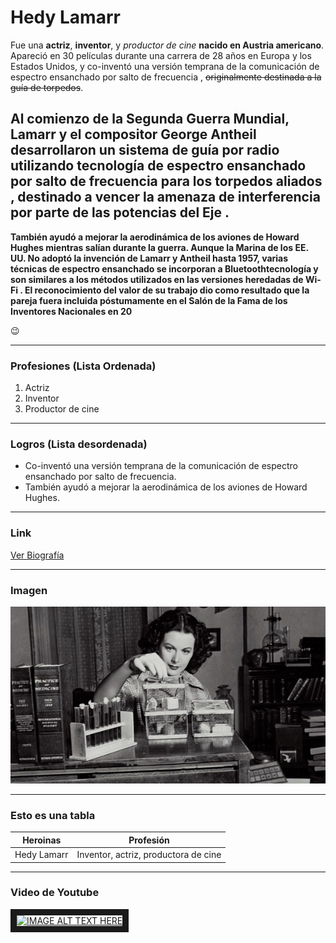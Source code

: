 # Hedy Lamarr

Fue una **actriz**, __inventor__, y *productor de cine* **__nacido en Austria americano__**. Apareció en 30 películas durante una carrera de 28 años en Europa y los Estados Unidos, y co-inventó una versión temprana de la comunicación de espectro ensanchado por salto de frecuencia , ~~originalmente destinada a la guía de torpedos~~.

## Al comienzo de la Segunda Guerra Mundial, Lamarr y el compositor George Antheil desarrollaron un sistema de guía por radio utilizando tecnología de espectro ensanchado por salto de frecuencia para los torpedos aliados , destinado a vencer la amenaza de interferencia por parte de las potencias del Eje . 

__También ayudó a mejorar la aerodinámica de los aviones de Howard Hughes mientras salían durante la guerra.  Aunque la Marina de los EE. UU. No adoptó la invención de Lamarr y Antheil hasta 1957,  varias técnicas de espectro ensanchado se incorporan a Bluetoothtecnología y son similares a los métodos utilizados en las versiones heredadas de Wi-Fi .  El reconocimiento del valor de su trabajo dio como resultado que la pareja fuera incluida póstumamente en el Salón de la Fama de los Inventores Nacionales en 20__

:wink:

---

### Profesiones (Lista Ordenada)

1. Actriz
2. Inventor 
3. Productor de cine 

---

### Logros (Lista desordenada)

- Co-inventó una versión temprana de la comunicación de espectro ensanchado por salto de frecuencia.
- También ayudó a mejorar la aerodinámica de los aviones de Howard Hughes.


---

### Link 

[Ver Biografía ](https://en.wikipedia.org/wiki/Hedy_Lamarr)

---

### Imagen

![alt text](https://github.com/yadira-puente/superHeroinass/blob/main/hedyLamarr.gif "Imagen de Hedy Lamarr")

---

### Esto es una tabla 

| Heroinas      | Profesión                            |        
|:-----------:  |:------------------------------------:|
| Hedy Lamarr   |  Inventor, actriz, productora de cine| 

---

### Video de Youtube

<a href="https://www.youtube.com/watch?v=6FWCRssKnQo
" target="_blank"><img src="http://img.youtube.com/vi/6FWCRssKnQo/0.jpg" 
alt="IMAGE ALT TEXT HERE" width="240" height="180" border="10" /></a>

